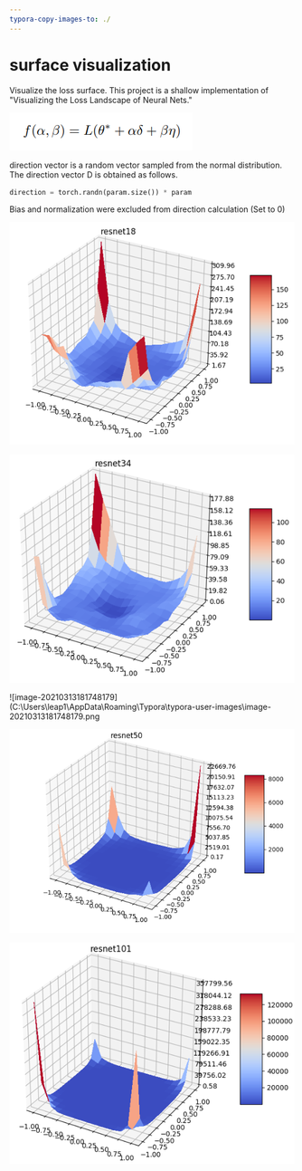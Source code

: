 ```yaml
---
typora-copy-images-to: ./
---
```


# surface visualization

Visualize the loss surface. This project is a shallow implementation of "Visualizing the Loss Landscape of Neural Nets."

![image-20210313182606596](image-20210313182606596.png)

direction vector is a random vector sampled from the normal distribution. The direction vector D is obtained as follows.

```python
direction = torch.randn(param.size()) * param
```

Bias and normalization were excluded from direction calculation (Set to 0)

![image-20210313182546417](image-20210313182546417.png)

![image-20210313182531243](image-20210313182531243.png)

![image-20210313181748179](C:\Users\leap1\AppData\Roaming\Typora\typora-user-images\image-20210313181748179.png

![image-20210313182500231](image-20210313182500231.png)

![image-20210313182358058](image-20210313182358058.png)



